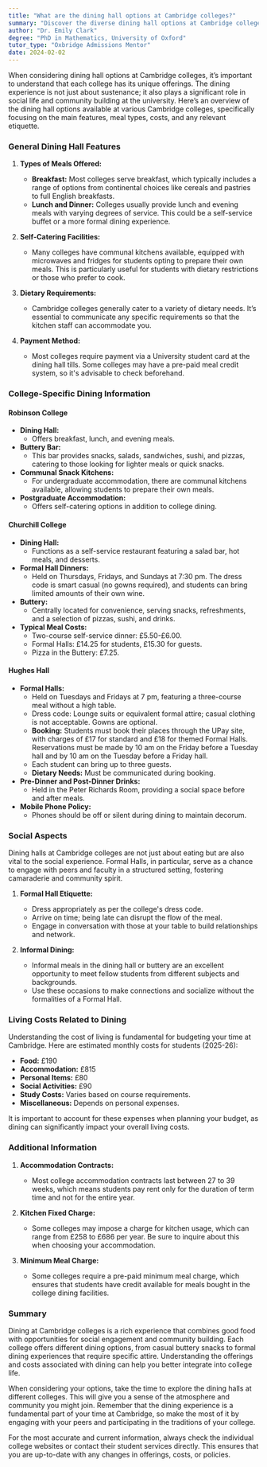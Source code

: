 ```yaml
---
title: "What are the dining hall options at Cambridge colleges?"
summary: "Discover the diverse dining hall options at Cambridge colleges, featuring unique meals, costs, and social experiences for students."
author: "Dr. Emily Clark"
degree: "PhD in Mathematics, University of Oxford"
tutor_type: "Oxbridge Admissions Mentor"
date: 2024-02-02
---
```


When considering dining hall options at Cambridge colleges, it’s important to understand that each college has its unique offerings. The dining experience is not just about sustenance; it also plays a significant role in social life and community building at the university. Here’s an overview of the dining hall options available at various Cambridge colleges, specifically focusing on the main features, meal types, costs, and any relevant etiquette.

### General Dining Hall Features

1. **Types of Meals Offered:**
   - **Breakfast:** Most colleges serve breakfast, which typically includes a range of options from continental choices like cereals and pastries to full English breakfasts.
   - **Lunch and Dinner:** Colleges usually provide lunch and evening meals with varying degrees of service. This could be a self-service buffet or a more formal dining experience. 

2. **Self-Catering Facilities:** 
   - Many colleges have communal kitchens available, equipped with microwaves and fridges for students opting to prepare their own meals. This is particularly useful for students with dietary restrictions or those who prefer to cook.

3. **Dietary Requirements:** 
   - Cambridge colleges generally cater to a variety of dietary needs. It’s essential to communicate any specific requirements so that the kitchen staff can accommodate you.

4. **Payment Method:** 
   - Most colleges require payment via a University student card at the dining hall tills. Some colleges may have a pre-paid meal credit system, so it's advisable to check beforehand.

### College-Specific Dining Information

#### Robinson College

- **Dining Hall:** 
  - Offers breakfast, lunch, and evening meals.
- **Buttery Bar:** 
  - This bar provides snacks, salads, sandwiches, sushi, and pizzas, catering to those looking for lighter meals or quick snacks.
- **Communal Snack Kitchens:** 
  - For undergraduate accommodation, there are communal kitchens available, allowing students to prepare their own meals.
- **Postgraduate Accommodation:** 
  - Offers self-catering options in addition to college dining.

#### Churchill College

- **Dining Hall:**
  - Functions as a self-service restaurant featuring a salad bar, hot meals, and desserts.
- **Formal Hall Dinners:**
  - Held on Thursdays, Fridays, and Sundays at 7:30 pm. The dress code is smart casual (no gowns required), and students can bring limited amounts of their own wine.
- **Buttery:**
  - Centrally located for convenience, serving snacks, refreshments, and a selection of pizzas, sushi, and drinks.
- **Typical Meal Costs:**
  - Two-course self-service dinner: £5.50-£6.00.
  - Formal Halls: £14.25 for students, £15.30 for guests.
  - Pizza in the Buttery: £7.25.

#### Hughes Hall

- **Formal Halls:**
  - Held on Tuesdays and Fridays at 7 pm, featuring a three-course meal without a high table.
  - Dress code: Lounge suits or equivalent formal attire; casual clothing is not acceptable. Gowns are optional.
  - **Booking:** Students must book their places through the UPay site, with charges of £17 for standard and £18 for themed Formal Halls. Reservations must be made by 10 am on the Friday before a Tuesday hall and by 10 am on the Tuesday before a Friday hall.
  - Each student can bring up to three guests.
  - **Dietary Needs:** Must be communicated during booking.
- **Pre-Dinner and Post-Dinner Drinks:** 
  - Held in the Peter Richards Room, providing a social space before and after meals.
- **Mobile Phone Policy:** 
  - Phones should be off or silent during dining to maintain decorum.

### Social Aspects

Dining halls at Cambridge colleges are not just about eating but are also vital to the social experience. Formal Halls, in particular, serve as a chance to engage with peers and faculty in a structured setting, fostering camaraderie and community spirit.

1. **Formal Hall Etiquette:**
   - Dress appropriately as per the college's dress code.
   - Arrive on time; being late can disrupt the flow of the meal.
   - Engage in conversation with those at your table to build relationships and network.

2. **Informal Dining:**
   - Informal meals in the dining hall or buttery are an excellent opportunity to meet fellow students from different subjects and backgrounds.
   - Use these occasions to make connections and socialize without the formalities of a Formal Hall.

### Living Costs Related to Dining

Understanding the cost of living is fundamental for budgeting your time at Cambridge. Here are estimated monthly costs for students (2025-26):

- **Food:** £190
- **Accommodation:** £815
- **Personal Items:** £80
- **Social Activities:** £90
- **Study Costs:** Varies based on course requirements.
- **Miscellaneous:** Depends on personal expenses.

It is important to account for these expenses when planning your budget, as dining can significantly impact your overall living costs.

### Additional Information

1. **Accommodation Contracts:**
   - Most college accommodation contracts last between 27 to 39 weeks, which means students pay rent only for the duration of term time and not for the entire year.

2. **Kitchen Fixed Charge:**
   - Some colleges may impose a charge for kitchen usage, which can range from £258 to £686 per year. Be sure to inquire about this when choosing your accommodation.

3. **Minimum Meal Charge:**
   - Some colleges require a pre-paid minimum meal charge, which ensures that students have credit available for meals bought in the college dining facilities.

### Summary

Dining at Cambridge colleges is a rich experience that combines good food with opportunities for social engagement and community building. Each college offers different dining options, from casual buttery snacks to formal dining experiences that require specific attire. Understanding the offerings and costs associated with dining can help you better integrate into college life.

When considering your options, take the time to explore the dining halls at different colleges. This will give you a sense of the atmosphere and community you might join. Remember that the dining experience is a fundamental part of your time at Cambridge, so make the most of it by engaging with your peers and participating in the traditions of your college.

For the most accurate and current information, always check the individual college websites or contact their student services directly. This ensures that you are up-to-date with any changes in offerings, costs, or policies.
    